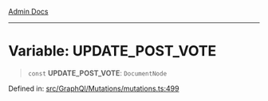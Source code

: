 [Admin Docs](/)

***

# Variable: UPDATE\_POST\_VOTE

> `const` **UPDATE\_POST\_VOTE**: `DocumentNode`

Defined in: [src/GraphQl/Mutations/mutations.ts:499](https://github.com/PalisadoesFoundation/talawa-admin/blob/main/src/GraphQl/Mutations/mutations.ts#L499)
